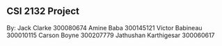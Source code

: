 ## CSI 2132 Project

By:
Jack Clarke     300080674
Amine Baba      300145121
Victor Babineau 300010115
Carson Boyne    300207779
Jathushan Karthigesar 300060617
